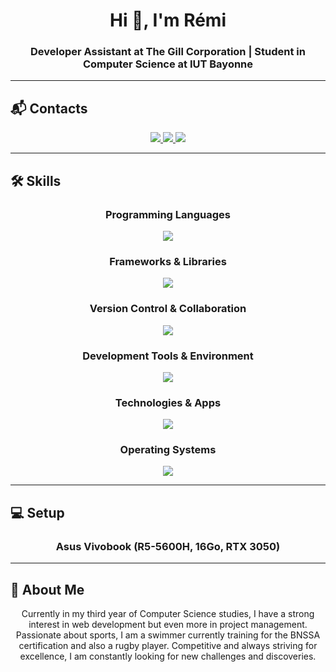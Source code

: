 <h1 align="center">Hi 👋, I'm Rémi </h1>
<h3 align="center">Developer Assistant at The Gill Corporation | Student in Computer Science at IUT Bayonne</h3>

---

## 📬 Contacts

<p align="center">
  <a href="mailto:rgentil@iutbayonne.univ-pau.fr">
    <img src="https://img.shields.io/badge/Gmail-D14836?style=for-the-badge&logo=gmail&logoColor=white"/>
  </a>
  <a href="https://www.linkedin.com/in/remi-gentil/">
    <img src="https://img.shields.io/badge/LinkedIn-0077B5?style=for-the-badge&logo=linkedin&logoColor=white"/>
  </a>
  <a href="https://github.com/remi-gntl/">
    <img src="https://img.shields.io/badge/GitHub-181717?style=for-the-badge&logo=github&logoColor=white"/>
  </a>
</p>

---

## 🛠 Skills

<h3 align="center">Programming Languages</h3>
<p align="center">
  <img src="https://skillicons.dev/icons?i=css,html,js,mysql,php,cpp,bash,c,py,java,powershell&theme=dark" />
</p>

<h3 align="center">Frameworks & Libraries</h3>
<p align="center">
  <img src="https://skillicons.dev/icons?i=laravel,qt,bootstrap,tailwind,angular" />
</p>

<h3 align="center">Version Control & Collaboration</h3>
<p align="center">
  <img src="https://skillicons.dev/icons?i=git,github,docker" />
</p>

<h3 align="center">Development Tools & Environment</h3>
<p align="center">
  <img src="https://skillicons.dev/icons?i=vscode,qt,idea,nginx" />
</p>

<h3 align="center">Technologies & Apps</h3>
<p align="center">
  <img src="https://skillicons.dev/icons?i=figma,notion,blender,arduino" />
</p>

<h3 align="center">Operating Systems</h3>
<p align="center">
  <img src="https://skillicons.dev/icons?i=linux,powershell&theme=dark" />
</p>

---

## 💻 Setup

<h3 align="center">Asus Vivobook (R5-5600H, 16Go, RTX 3050)</h3>

---

## 📌 About Me

<p align="center">
  Currently in my third year of Computer Science studies, I have a strong interest in web development but even more in project management.  
  Passionate about sports, I am a swimmer currently training for the BNSSA certification and also a rugby player.  
  Competitive and always striving for excellence, I am constantly looking for new challenges and discoveries.
</p>
